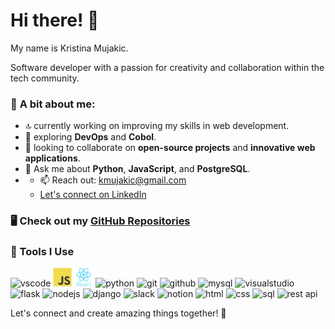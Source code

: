 # Hi there! 👋

My name is Kristina Mujakic.

Software developer with a passion for creativity and collaboration within the tech community.

### 🚀 **A bit about me:**
- 🔝 currently working on improving my skills in web development.
- 🌱 exploring **DevOps** and **Cobol**.
- 👯 looking to collaborate on **open-source projects** and **innovative web applications**.
- 💬 Ask me about **Python**, **JavaScript**, and **PostgreSQL**.
- - :mailbox: Reach out: [kmujakic@gmail.com](mailto:kmujakic@gmail.com)
  - [Let's connect on LinkedIn](https://www.linkedin.com/in/kristinamujakic/)
 

### 🖥️ Check out my [GitHub Repositories](https://github.com/kristinaMujakic?tab=repositories)

### 🔨 Tools I Use

<p align="left">
<img src="https://cdn.jsdelivr.net/gh/devicons/devicon/icons/vscode/vscode-original.svg" alt="vscode" width="30" height="30"/>
<img src="https://raw.githubusercontent.com/devicons/devicon/master/icons/javascript/javascript-original.svg" alt="javascript" width="30" height="30"/>
<img src="https://raw.githubusercontent.com/devicons/devicon/master/icons/react/react-original-wordmark.svg" alt="react" width="30" height="30"/>
<img src="https://cdn.jsdelivr.net/gh/devicons/devicon/icons/python/python-original.svg" alt="python" width="30" height="30"/>
<img src="https://cdn.jsdelivr.net/gh/devicons/devicon/icons/git/git-original.svg" alt="git" width="30" height="30"/>
<img src="https://cdn.jsdelivr.net/gh/devicons/devicon/icons/github/github-original.svg" alt="github" width="30" height="30"/>
<img src="https://cdn.jsdelivr.net/gh/devicons/devicon/icons/mysql/mysql-original-wordmark.svg" alt="mysql" width="30" height="30"/>
<img src="https://cdn.jsdelivr.net/gh/devicons/devicon/icons/visualstudio/visualstudio-plain.svg" alt="visualstudio" width="30" height="30"/>
<img src="https://cdn.jsdelivr.net/gh/devicons/devicon/icons/flask/flask-original.svg" alt="flask" width="30" height="30"/>
<img src="https://cdn.jsdelivr.net/gh/devicons/devicon/icons/nodejs/nodejs-original.svg" alt="nodejs" width="30" height="30"/>
<img src="https://cdn.jsdelivr.net/gh/devicons/devicon/icons/django/django-plain.svg" alt="django" width="30" height="30"/>
<img src="https://cdn.jsdelivr.net/gh/devicons/devicon/icons/slack/slack-original.svg" alt="slack" width="30" height="30"/>
<img src="https://cdn.jsdelivr.net/gh/devicons/devicon/icons/notion/notion-original.svg" alt="notion" width="30" height="30"/>
<img src="https://cdn.jsdelivr.net/gh/devicons/devicon/icons/html5/html5-original.svg" alt="html" width="30" height="30"/>
<img src="https://cdn.jsdelivr.net/gh/devicons/devicon/icons/css3/css3-original.svg" alt="css" width="30" height="30"/>
<img src="https://cdn.jsdelivr.net/gh/devicons/devicon/icons/sqlite/sqlite-original.svg" alt="sql" width="30" height="30"/>
<img src="https://img.icons8.com/ios-filled/50/api-settings.png" alt="rest api" width="30" height="30"/>

</p>

Let's connect and create amazing things together! 🌟
